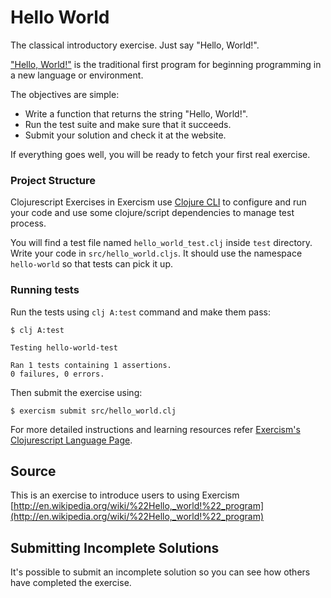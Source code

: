 # Hello World

The classical introductory exercise. Just say "Hello, World!".

["Hello, World!"](http://en.wikipedia.org/wiki/%22Hello,_world!%22_program) is
the traditional first program for beginning programming in a new language
or environment.

The objectives are simple:

- Write a function that returns the string "Hello, World!".
- Run the test suite and make sure that it succeeds.
- Submit your solution and check it at the website.

If everything goes well, you will be ready to fetch your first real exercise.

### Project Structure

Clojurescript Exercises in Exercism use [Clojure CLI](https://clojure.org/guides/getting_started#_clojure_installer_and_cli_tools) to configure and run your code and use some clojure/script dependencies to manage test process.

You will find a test file named `hello_world_test.clj` inside `test` directory.
Write your code in `src/hello_world.cljs`. It should use the namespace `hello-world` so that tests can pick it up.

### Running tests

Run the tests using `clj A:test` command and make them pass:

```
$ clj A:test

Testing hello-world-test

Ran 1 tests containing 1 assertions.
0 failures, 0 errors.
```

Then submit the exercise using:

```
$ exercism submit src/hello_world.clj
```

For more detailed instructions and learning resources refer [Exercism's Clojurescript Language Page](http://exercism.io/languages/clojurescript).

## Source

This is an exercise to introduce users to using Exercism [http://en.wikipedia.org/wiki/%22Hello,_world!%22_program](http://en.wikipedia.org/wiki/%22Hello,_world!%22_program)

## Submitting Incomplete Solutions
It's possible to submit an incomplete solution so you can see how others have completed the exercise.
